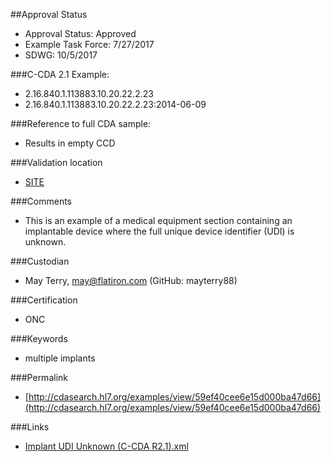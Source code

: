 ##Approval Status 

* Approval Status: Approved
* Example Task Force: 7/27/2017
* SDWG: 10/5/2017

###C-CDA 2.1 Example:
* 2.16.840.1.113883.10.20.22.2.23
* 2.16.840.1.113883.10.20.22.2.23:2014-06-09

###Reference to full CDA sample:
* Results in empty CCD

###Validation location

* [SITE](https://sitenv.org/sandbox-ccda/ccda-validator)

###Comments

* This is an example of a medical equipment section containing an implantable device where the full unique device identifier (UDI) is unknown.

###Custodian

* May Terry, may@flatiron.com (GitHub: mayterry88)

###Certification
* ONC

###Keywords

* multiple implants

###Permalink

* [http://cdasearch.hl7.org/examples/view/59ef40cee6e15d000ba47d66](http://cdasearch.hl7.org/examples/view/59ef40cee6e15d000ba47d66)

###Links

* [Implant UDI Unknown (C-CDA R2.1).xml](https://github.com/HL7/C-CDA-Examples/tree/master/Medical%20Equipment/Implant%20UDI%20Unknown/Implant%20UDI%20Unknown%20%28C-CDA%20R2.1%29.xml)
